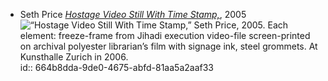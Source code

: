- Seth Price [*Hostage Video Still With Time Stamp,*](https://sethpriceimages.com/post/43415521935/hostage-video-still-with-time-stamp-seth-price), 2005 ![“Hostage Video Still With Time Stamp,” Seth Price, 2005. Each element: freeze-frame from Jihadi execution video-file screen-printed on archival polyester librarian’s film with signage ink, steel grommets. At Kunsthalle Zurich in 2006.](https://64.media.tumblr.com/e1270396ac6e945084a7e2ad473c9c41/tumblr_mifipxTCd21s3dviwo1_1280.jpg)
  id:: 664b8dda-9de0-4675-abfd-81aa5a2aaf33